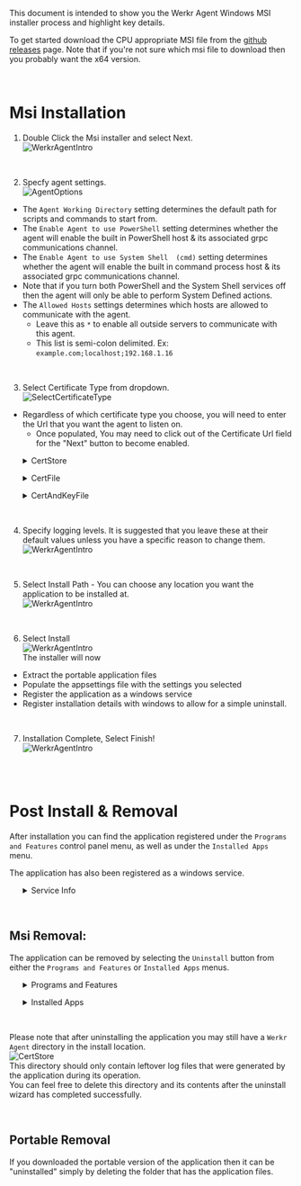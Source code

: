 This document is intended to show you the Werkr Agent Windows MSI installer process and highlight key details.

To get started download the CPU appropriate MSI file from the [github releases](https://github.com/DarkgreyDevelopment/Werkr.Agent/releases/tag/latest) page. Note that if you're not sure which msi file to download then you probably want the x64 version.  

<br/>

# Msi Installation

1. Double Click the Msi installer and select Next.  
![WerkrAgentIntro](../../images/articles/HowTo/WindowsAgentInstall/0-WerkrAgentIntro.png)

<br/>

2. Specfy agent settings.  
![AgentOptions](../../images/articles/HowTo/WindowsAgentInstall/1-AgentOptions.png)  

* The `Agent Working Directory` setting determines the default path for scripts and commands to start from.  
* The `Enable Agent to use PowerShell` setting determines whether the agent will enable the built in PowerShell host & its associated grpc communications channel.  
* The `Enable Agent to use System Shell  (cmd)` setting determines whether the agent will enable the built in command process host & its associated grpc communications channel.  
* Note that if you turn both PowerShell and the System Shell services off then the agent will only be able to perform System Defined actions.
* The `Allowed Hosts` settings determines which hosts are allowed to communicate with the agent.  
  * Leave this as `*` to enable all outside servers to communicate with this agent.
  * This list is semi-colon delimited. Ex: `example.com;localhost;192.168.1.16`

<br/>

3. Select Certificate Type from dropdown.  
![SelectCertificateType](../../images/articles/HowTo/WindowsAgentInstall/2-SelectCertificateType.png)  
* Regardless of which certificate type you choose, you will need to enter the Url that you want the agent to listen on.  
  * Once populated, You may need to click out of the Certificate Url field for the "Next" button to become enabled.  


<ul>

<details>
  <summary>CertStore</summary>

  1. ![CertStore](../../images/articles/HowTo/WindowsAgentInstall/3-CertStore.png)  
    1. If you know your certificates store information then you can feel free to paste it into the fields.  
    2. Otherwise select the browse button on the bottom left and you can select the appropriate certificate from the ones availabe in the store.  
  2. ![CertStore_Selection](../../images/articles/HowTo/WindowsSharedInstall/CertStore_Selection.png)  

</details>

</ul>

<ul>

<details>
  <summary>CertFile</summary>

  1. ![CertFile](../../images/articles/HowTo/WindowsAgentInstall/3-CertFile.png)  
  2. ![FileBrowse](../../images/articles/HowTo/WindowsSharedInstall/FileBrowse.png)  

</details>

</ul>

<ul>

<details>
  <summary>CertAndKeyFile</summary>

  1. ![CertAndKeyFile](../../images/articles/HowTo/WindowsAgentInstall/3-CertAndKeyFile.png)  
  2. ![FileBrowse](../../images/articles/HowTo/WindowsSharedInstall/FileBrowse.png)  

</details>

</ul>

<br/>

4. Specify logging levels. It is suggested that you leave these at their default values unless you have a specific reason to change them.  
![WerkrAgentIntro](../../images/articles/HowTo/WindowsAgentInstall/4-Logging.png)  

<br/>

5. Select Install Path - You can choose any location you want the application to be installed at.  
![WerkrAgentIntro](../../images/articles/HowTo/WindowsAgentInstall/5-DestinationPath.png)  

<br/>

6. Select Install  
![WerkrAgentIntro](../../images/articles/HowTo/WindowsAgentInstall/6-InstallButton.png)  
The installer will now 
  * Extract the portable application files
  * Populate the appsettings file with the settings you selected
  * Register the application as a windows service
  * Register installation details with windows to allow for a simple uninstall.

<br/>

7. Installation Complete, Select Finish!  
![WerkrAgentIntro](../../images/articles/HowTo/WindowsAgentInstall/7-FinishButton.png)  

<br/><br/>

# Post Install & Removal

After installation you can find the application registered under the `Programs and Features` control panel menu, as well as under the `Installed Apps` menu.  

The application has also been registered as a windows service.  

<ul>

<details>
  <summary>Service Info</summary>

  1. ![CertAndKeyFile](../../images/articles/HowTo/WindowsAgentInstall/PostInstall-ServiceInfo.png)  

  Interact with the service (start/stop/disable) via the Windows Services mmc snapin.  

</details>

</ul>

<br/>

## Msi Removal:

The application can be removed by selecting the `Uninstall` button from either the `Programs and Features` or `Installed Apps` menus.  

<ul>

<details>
  <summary>Programs and Features</summary>

  1. ![CertStore](../../images/articles/HowTo/WindowsAgentInstall/PostInstall-ProgramsAndFeatures.png)  

</details>

</ul>

<ul>

<details>
  <summary>Installed Apps</summary>

  1. ![CertFile](../../images/articles/HowTo/WindowsAgentInstall/PostInstall-InstalledApps.png)  
  The `uninstall` button in this menu is hidden until you select the elipses menu on the right side of the screen.  

</details>

</ul>

<br/>

Please note that after uninstalling the application you may still have a `Werkr Agent` directory in the install location.  
![CertStore](../../images/articles/HowTo/WindowsSharedUninstall/RemainingFiles.png)  
This directory should only contain leftover log files that were generated by the application during its operation.  
You can feel free to delete this directory and its contents after the uninstall wizard has completed successfully.  


<br/>


## Portable Removal
If you downloaded the portable version of the application then it can be "uninstalled" simply by deleting the folder that has the application files.  

</br>